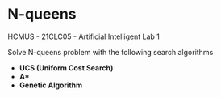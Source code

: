 # N-queens
HCMUS - 21CLC05 - Artificial Intelligent Lab 1

Solve N-queens problem with the following search algorithms
* **UCS (Uniform Cost Search)**
* **A\***
* **Genetic Algorithm**
